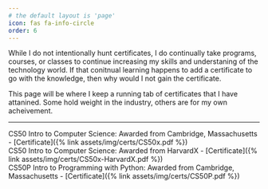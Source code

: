 ```yaml
---
# the default layout is 'page'
icon: fas fa-info-circle
order: 6
---
```


<p>While I do not intentionally hunt certificates, I do continually take programs, courses, or classes to continue increasing my skills and understaning of the technology world.  If that conitnual learning happens to add a certificate to go with the knowledge, then why would I not gain the certificate.</p>
<p>This page will be where I keep a running tab of certificates that I have attanined.  Some hold weight in the industry, others are for my own acheivement.</p>

---

CS50 Intro to Computer Science: Awarded from Cambridge, Massachusetts - [Certificate]({% link assets/img/certs/CS50x.pdf %})<br>
CS50 Intro to Computer Science: Awarded from HarvardX - [Certificate]({% link assets/img/certs/CS50x-HarvardX.pdf %})<br>
CS50P Intro to Programming with Python: Awarded from Cambridge, Massachusetts - [Certificate]({% link assets/img/certs/CS50P.pdf %})<br>
<!--- gather all certs from machines and keep listing them here-->